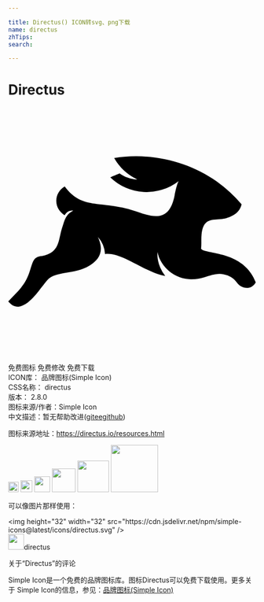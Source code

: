 ```yaml
---

title: Directus() ICON转svg、png下载
name: directus
zhTips: 
search: 

---
```


# Directus  <small style="font-size: 60%;font-weight: 100"></small>

<div id="svg" class="svg-wrap">
<svg role="img" xmlns="http://www.w3.org/2000/svg" viewBox="0 0 24 24"><title>Directus icon</title><path d="M19.187 13.909a1.74 1.74 0 0 1-.286-.092.657.657 0 0 1-.203-.139c.056-.488 0-.912.047-1.392.184-1.862 1.355-1.272 2.406-1.577.655-.184 1.31-.562 1.475-1.336a13.528 13.528 0 0 0-2.397-2.204c-2.85-2.028-6.574-2.84-9.958-2.277a5.113 5.113 0 0 0 2.238 2.074s-.917 0-1.703-.587c-.23.092-.692.274-.913.384a5.094 5.094 0 0 0 6.63.37c-.01.017-.185.285-.397 1.4-.47 2.38-1.826 2.195-3.504 1.596-3.485-1.264-5.403-.093-7.145-2.49-.507.286-.82.82-.82 1.402 0 .599.331 1.106.81 1.383.262-.348.38-.446.836-.446-.706.4-.79.75-1.094 1.718-.368 1.171-.212 2.37-1.936 2.683-.913.046-.894.664-1.226 1.586-.415 1.199-.968 1.678-2.047 2.812.443.535.904.6 1.374.406.968-.406 1.715-1.66 2.415-2.471.784-.904 2.665-.517 4.085-1.402.977-.599 1.457-1.41.811-2.784a2.72 2.72 0 0 1 .701 1.66c1.641-.213 3.836 1.788 5.836 2.12a3.574 3.574 0 0 1-.488-.82c-.23-.554-.304-1.06-.258-1.503.184 1.097 1.29 2.507 3.07 2.637.452.036.95-.019 1.466-.176.618-.184 1.19-.424 1.872-.295.507.093.977.35 1.272.784.443.645 1.41.784 1.844-.009-.977-2.554-3.67-2.72-4.813-3.015z"/></svg>
</div>
<detail full-name='directus'></detail>

<div class="detail-page">
<p>
<span><span class="badge-success badge">免费图标</span> <span class="badge-success badge">免费修改</span>  <span class="badge-success badge">免费下载</span> </span>
<br/>
<span>
ICON库：
<span class="badge-secondary badge">品牌图标(Simple Icon)</span> 
</span>
<br/>
<span>
CSS名称：
<span class="badge-secondary badge">directus</span> 
</span>

<br/>
<span>
版本：
<span class="badge-secondary badge">2.8.0</span> 
</span>
<br/>
<span>图标来源/作者：<span class="badge-light badge">Simple Icon</span></span> 
<br/>
<span class="zh-detail">中文描述：暂无<span class="help-link"><span>帮助改进</span>(<a href="https://gitee.com/liuwave/icon-helper/edit/master/json/brands/directus.json" target="_blank" rel="noopener noreferrer">gitee</a><a href="https://github.com/liuwave/icon-helper/edit/master/json/brands/directus.json" target="_blank" rel="noopener noreferrer">github</a></span>)</span><br/>
</p>
</div><div class="description description alert alert-light"><p>图标来源地址：<a href="https://directus.io/resources.html" target="_blank" rel="noopener noreferrer">https://directus.io/resources.html</a></p></div>
<div class="alert alert-dark">
<img height="21" width="21" src="https://cdn.jsdelivr.net/npm/simple-icons@latest/icons/directus.svg" />
<img height="24" width="24" src="https://cdn.jsdelivr.net/npm/simple-icons@latest/icons/directus.svg" />
<img height="32" width="32" src="https://cdn.jsdelivr.net/npm/simple-icons@latest/icons/directus.svg" />
<img height="48" width="48" src="https://cdn.jsdelivr.net/npm/simple-icons@latest/icons/directus.svg" />
<img height="64" width="64" src="https://cdn.jsdelivr.net/npm/simple-icons@latest/icons/directus.svg" />
<img height="96" width="96" src="https://cdn.jsdelivr.net/npm/simple-icons@latest/icons/directus.svg" />

</div>
<div>
  <p>可以像图片那样使用：    
  </p>
  <div class="alert alert-primary" style="font-size: 14px">
    &lt;img height="32" width="32" src="https://cdn.jsdelivr.net/npm/simple-icons@latest/icons/directus.svg" /&gt;
    <copy-btn content='<img height="32" width="32" src="https://cdn.jsdelivr.net/npm/simple-icons@latest/icons/directus.svg" />'></copy-btn>
  </div>
  <div class="alert alert-secondary">
    <img height="32" width="32" src="https://cdn.jsdelivr.net/npm/simple-icons@latest/icons/directus.svg" />directus
    <copy-btn content="directus" btn-title="复制图标名称"></copy-btn>
  </div>
</div>

<Vssue title="关于“Directus”的评论" >关于“Directus”的评论</Vssue>


<div><p>Simple Icon是一个免费的品牌图标库。图标Directus可以免费下载使用。更多关于  Simple Icon的信息，参见：<a target="_blank" href="https://iconhelper.cn/brands.html">品牌图标(Simple Icon)</a>
</p></div>
